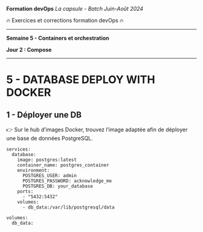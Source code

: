 **Formation devOps**
_La capsule - Batch Juin-Août 2024_

:fire: Exercices et corrections formation devOps :fire:

---

**Semaine 5 - Containers et orchestration**

**Jour 2 : Compose**

---

# 5 - DATABASE DEPLOY WITH DOCKER

## 1 - Déployer une DB

👉 Sur le hub d’images Docker, trouvez l’image adaptée afin de déployer une base de données PostgreSQL.

```
services:
  database:
    image: postgres:latest
    container_name: postgres_container
    environment:
      POSTGRES_USER: admin
      POSTGRES_PASSWORD: acknowledge_me
      POSTGRES_DB: your_database
    ports:
      - "5432:5432"
    volumes:
      - db_data:/var/lib/postgresql/data

volumes:
  db_data:
```
